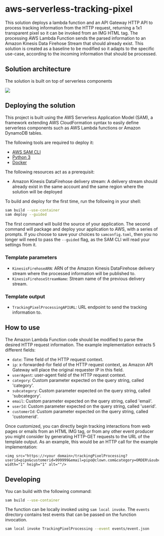 # aws-serverless-tracking-pixel

This solution deploys a lambda function and an API Gateway HTTP API to process tracking information from the HTTP request, returning a 1x1 transparent pixel so it can be invoked from an IMG HTML tag.
The processing AWS Lambda Function sends the parsed information to an Amazon Kinesis Data Firehose Stream that should already exist.
This solution is created as a baseline to be modified so it adapts to the specific use-case, according to the incoming information that should be processed.

## Solution architecture

The solution is built on top of serverless components

![](ArchitectureDiagram.png)

## Deploying the solution

This project is built using the AWS Serverless Application Model (SAM), a framework extending AWS CloudFormation syntax to easily define serverless components such as AWS Lambda functions or Amazon DynamoDB tables.

The following tools are required to deploy it:

* [AWS SAM CLI](https://docs.aws.amazon.com/serverless-application-model/latest/developerguide/serverless-sam-cli-install.html)
* [Python 3](https://www.python.org/downloads/)
* [Docker](https://hub.docker.com/search/?type=edition&offering=community)

The following resources act as a prerequisit:
* Amazon Kinesis DataFirehose delivery stream: A delivery stream should already exist in the same account and the same region where the solution will be deployed

To build and deploy for the first time, run the following in your shell:

```bash
sam build --use-container
sam deploy --guided
```

The first command will build the source of your application. The second command will package and deploy your application to AWS, with a series of prompts. If you choose to save your choices to `samconfig.toml`, then you no longer will need to pass the `--guided` flag, as the SAM CLI will read your settings from it.

### Template parameters
* `KinesisFirehoseARN`: ARN of the Amazon Kinesis DataFirehose delivery stream where the processed information will be published to.
* `KinesisFirehoseStreamName`: Stream name of the previous delivery stream.

### Template output
* `TrackingPixelProcessingAPIURL`: URL endpoint to send the tracking information to.

## How to use

The Amazon Lambda Function code should be modified to parse the desired HTTP request information. The example implementation extracts 5 different fields:
* `date`: Time field of the HTTP request context.
* `ip`: x-forwarded-for field of the HTTP request context, as Amazon API Gateway will place the original requester IP in this field.
* `userAgent`: user-agent field of the HTTP request context.
* `category`: Custom parameter expected on the query string, called 'category'.
* `subcategory`: Custom parameter expected on the query string, called 'subcategory'.
* `email`: Custom parameter expected on the query string, called 'email'.
* `userId`: Custom parameter expected on the query string, called 'userid'.
* `customerId`: Custom parameter expected on the query string, called 'customerid'.

Once customized, you can directly begin tracking interactions from web pages or emails from an HTML IMG tag, or from any other event producer you might consider by generating HTTP-GET requests to the URL of the template output. As an example, this would be an HTTP call for the example implementation:

```
<img src="https://<your domain>/trackingPixelProcessing?userid=pipo&customerid=999999&email=pipo@clown.com&category=ORDER\&subcategory=SIMPLE" width="1" heigh="1" alt=""/>
```
## Developing

You can build with the following command:

```bash
sam build --use-container
```

The function can be locally invoked using `sam local invoke`. The `events` directory contains test events that can be passed on the function invocation.

```bash
sam local invoke TrackingPixelProcessing --event events/event.json
```
